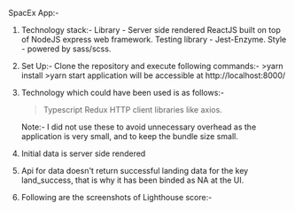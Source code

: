 SpacEx App:-

1. Technology stack:-
   Library - Server side rendered ReactJS built on top of NodeJS express web framework.
   Testing library - Jest-Enzyme.
   Style - powered by sass/scss.

2. Set Up:-
   Clone the repository and execute following commands:- >yarn install >yarn start
   application will be accessible at http://localhost:8000/

3. Technology which could have been used is as follows:-

   > Typescript
   > Redux
   > HTTP client libraries like axios.

   Note:- I did not use these to avoid unnecessary overhead as the application is very small, and to keep the bundle size small.

4. Initial data is server side rendered

5. Api for data doesn't return successful landing data for the key land_success, that is why it has been binded as NA at the UI.

6. Following are the screenshots of Lighthouse score:-
